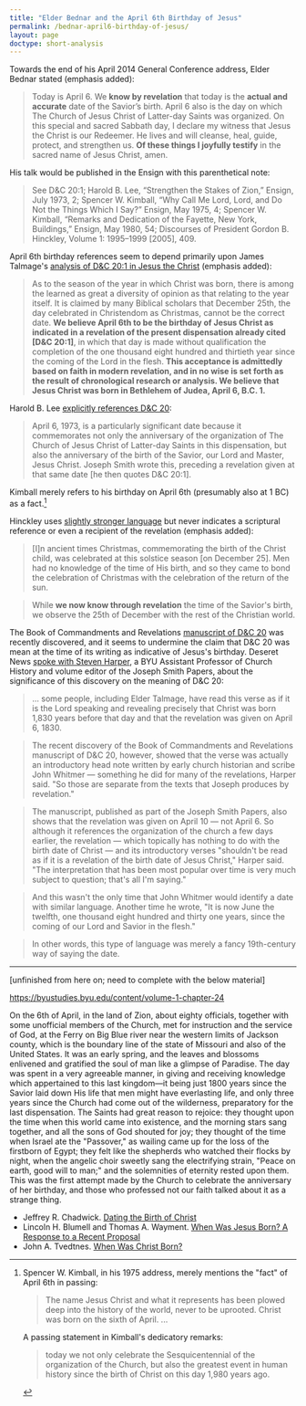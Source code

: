 ```yaml
---
title: "Elder Bednar and the April 6th Birthday of Jesus"
permalink: /bednar-april6-birthday-of-jesus/
layout: page
doctype: short-analysis
---
```


Towards the end of his April 2014 General Conference address, Elder Bednar stated (emphasis added):

> Today is April 6. We **know by revelation** that today is the **actual and accurate** date of the Savior’s birth. April 6 also is the day on which The Church of Jesus Christ of Latter-day Saints was organized.  On this special and sacred Sabbath day, I declare my witness that Jesus the Christ is our Redeemer. He lives and will cleanse, heal, guide, protect, and strengthen us. **Of these things I joyfully testify** in the sacred name of Jesus Christ, amen.

His talk would be published in the Ensign with this parenthetical note:

> See D&C 20:1; Harold B. Lee, “Strengthen the Stakes of Zion,” Ensign, July 1973, 2; Spencer W. Kimball, “Why Call Me Lord, Lord, and Do Not the Things Which I Say?” Ensign, May 1975, 4; Spencer W. Kimball, “Remarks and Dedication of the Fayette, New York, Buildings,” Ensign, May 1980, 54; Discourses of President Gordon B. Hinckley, Volume 1: 1995–1999 [2005], 409.

April 6th birthday references seem to depend primarily upon James Talmage's [analysis of D&C 20:1 in Jesus the Christ](https://archive.org/details/jesusthechrist1915/page/104) (emphasis added):

> As to the season of the year in which Christ was born, there is among the learned as great a diversity of opinion as that relating to the year itself. It is claimed by many Biblical scholars that December 25th, the day celebrated in Christendom as Christmas, cannot be the correct date. **We believe April 6th to be the birthday of Jesus Christ as indicated in a revelation of the present dispensation already cited [D&C 20:1]**, in which that day is made without qualification the completion of the one thousand eight hundred and thirtieth year since the coming of the Lord in the flesh. **This acceptance is admittedly based on faith in modern revelation, and in no wise is set forth as the result of chronological research or analysis. We believe that Jesus Christ was born in Bethlehem of Judea, April 6, B.C. 1.**

Harold B. Lee [explicitly references D&C 20](https://www.lds.org/ensign/1973/07/strengthen-the-stakes-of-zion?lang=eng&_r=1):

> April 6, 1973, is a particularly significant date because it commemorates not only the anniversary of the organization of The Church of Jesus Christ of Latter-day Saints in this dispensation, but also the anniversary of the birth of the Savior, our Lord and Master, Jesus Christ. Joseph Smith wrote this, preceding a revelation given at that same date [he then quotes D&C 20:1].

Kimball merely refers to his birthday on April 6th (presumably also at 1 BC) as a fact.[^kimball]

Hinckley uses [slightly stronger language](https://scottwoodward.org/jesus_christ_dateofbirth.html) but never indicates a scriptural reference or even a recipient of the revelation (emphasis added): 

> [I]n ancient times Christmas, commemorating the birth of the Christ child, was celebrated at this solstice season [on December 25]. Men had no knowledge of the time of His birth, and so they came to bond the celebration of Christmas with the celebration of the return of the sun.

> While **we now know through revelation** the time of the Savior's birth, we observe the 25th of December with the rest of the Christian world.

The Book of Commandments and Revelations [manuscript of D&C 20](http://www.josephsmithpapers.org/paper-summary/revelation-book-1/36) was recently discovered, and it seems to undermine the claim that D&C 20 was mean at the time of its writing as indicative of Jesus's birthday.  Deseret News [spoke with Steven Harper](https://www.deseretnews.com/article/700094707/What-was-the-real-date-of-Jesus-birth.html?pg=all), a BYU Assistant Professor of Church History and volume editor of the Joseph Smith Papers, about the significance of this discovery on the meaning of D&C 20:

> ... some people, including Elder Talmage, have read this verse as if it is the Lord speaking and revealing precisely that Christ was born 1,830 years before that day and that the revelation was given on April 6, 1830.

> The recent discovery of the Book of Commandments and Revelations manuscript of D&C 20, however, showed that the verse was actually an introductory head note written by early church historian and scribe John Whitmer — something he did for many of the revelations, Harper said. "So those are separate from the texts that Joseph produces by revelation."

> The manuscript, published as part of the Joseph Smith Papers, also shows that the revelation was given on April 10 — not April 6. So although it references the organization of the church a few days earlier, the revelation — which topically has nothing to do with the birth date of Christ — and its introductory verses "shouldn't be read as if it is a revelation of the birth date of Jesus Christ," Harper said. "The interpretation that has been most popular over time is very much subject to question; that's all I'm saying."

> And this wasn't the only time that John Whitmer would identify a date with similar language. Another time he wrote, "It is now June the twelfth, one thousand eight hundred and thirty one years, since the coming of our Lord and Savior in the flesh."

> In other words, this type of language was merely a fancy 19th-century way of saying the date.

---

[unfinished from here on; need to complete with the below material]

https://byustudies.byu.edu/content/volume-1-chapter-24

On the 6th of April, in the land of Zion, about eighty officials, together with some unofficial members of the Church, met for instruction and the service of God, at the Ferry on Big Blue river near the western limits of Jackson county, which is the boundary line of the state of Missouri and also of the United States. It was an early spring, and the leaves and blossoms enlivened and gratified the soul of man like a glimpse of Paradise. The day was spent in a very agreeable manner, in giving and receiving knowledge which appertained to this last kingdom—it being just 1800 years since the Savior laid down His life that men might have everlasting life, and only three years since the Church had come out of the wilderness, preparatory for the last dispensation. The Saints had great reason to rejoice: they thought upon the time when this world came into existence, and the morning stars sang together, and all the sons of God shouted for joy; they thought of the time when Israel ate the "Passover," as wailing came up for the loss of the firstborn of Egypt; they felt like the shepherds who watched their flocks by night, when the angelic choir sweetly sang the electrifying strain, "Peace on earth, good will to man;" and the solemnities of eternity rested upon them. This was the first attempt made by the Church to celebrate the anniversary of her birthday, and those who professed not our faith talked about it as a strange thing.

* Jeffrey R. Chadwick. [Dating the Birth of Christ](https://byustudies.byu.edu/content/dating-birth-christ)
* Lincoln H. Blumell and Thomas A. Wayment. [When Was Jesus Born? A Response to a Recent Proposal](https://byustudies.byu.edu/content/when-was-jesus-born-response-recent-proposal)
* John A. Tvedtnes. [When Was Christ Born?](https://www.mormoninterpreter.com/when-was-christ-born/)

[^kimball]: Spencer W. Kimball, in his 1975 address, merely mentions the "fact" of April 6th in passing:

    > The name Jesus Christ and what it represents has been plowed deep into the history of the world, never to be uprooted. Christ was born on the sixth of April. ...

    A passing statement in Kimball's dedicatory remarks:

    > today we not only celebrate the Sesquicentennial of the organization of the Church, but also the greatest event in human history since the birth of Christ on this day 1,980 years ago.

[^effect_on_believers]: Believing members who were aware of this data [commented](https://exploringmormonism.com/elder-david-a-bednar-and-the-wrong-birthday/):

    > I admit I was very surprised when Bednar say we know ‘by revelation”. I had thought he was one of the sharpest apostles, given his academic background, so it’s interesting to say the least. I don’t consider every word at general conference (as it becomes written in the ensign) as binding doctrine either. I think this is a major problem with LDS understanding of the role of the leaders in this capacity. Anyway, I am still hopeful it will be excluded in the Ensign Copy and a clarification made.

[^talmage_uncertainty]: Some have interpreted a later statement of Talmage [as representing his uncertainty](https://lehislibrary.wordpress.com/2011/09/09/james-e-talmage-and-april-6th-new-data/) in the April 6th 1 B.C. conclusion.
